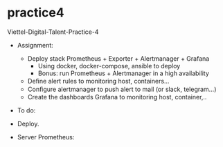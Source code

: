 # practice4

Viettel-Digital-Talent-Practice-4

- Assignment:
  - Deploy stack Prometheus + Exporter + Alertmanager + Grafana
    - Using docker, docker-compose, ansible to deploy
    - Bonus: run Prometheus + Alertmanager in a high availability
  - Deﬁne alert rules to monitoring host, containers…
  - Conﬁgure alertmanager to push alert to mail (or slack, telegram…)
  - Create the dashboards Grafana to monitoring host, container,..

- To do:

- Deploy.

- Server Prometheus:
